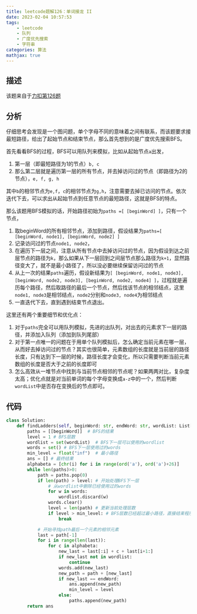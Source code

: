 ```yaml
---
title: leetcode题解126：单词接龙 II
date: 2023-02-04 10:57:53
tags:
    - leetcode
    - 队列
    - 广度优先搜索
    - 字符串
categories: 算法
mathjax: true
---
```


## 描述

该题来自于[力扣第126题](https://leetcode.cn/problems/word-ladder-ii/)

<!--more-->

## 分析

仔细思考会发现是一个图问题，单个字母不同的意味着之间有联系，而该题要求接最短路径，给出了起始节点和结束节点，那么首先想到的是广度优先搜索BFS。

首先看看BFS的过程，BFS可以用队列来模拟，比如从起始节点`a`出发，
1. 第一层（即最短路径为1的节点）`b, c`
2. 那么第二层就是遍历第一层的所有节点，并去掉访问过的节点（即路径为2的节点），`e, f, g, h`

其中`b`的相邻节点为`e,f`，`c`的相邻节点为`g,h`，注意需要去掉已访问的节点。依次迭代下去，可以求出从起始节点到任意节点的最短路径，这就是BFS的特点。

那么该题用BFS模拟的话，开始路径初始为`paths =[ [beginWord] ]`，只有一个节点，
1. 取beginWord的所有相邻节点，添加到路径，假设结果为`paths=[ [beginWord, node1], [beginWord, node2] ]`
2. 记录访问过的节点`node1, node2`，
3. 在遍历下一层之间，注意从所有节点中去掉访问过的节点，因为假设到达之前层节点的路径为`k`，那么如果从下一层回到之间层节点那么路径为`k+1`，显然路径变大了，就不是最小路径了，所以没必要继续保留访问过的节点
4. 从上一次的结果`paths`遍历，假设新结果为`[ [beginWord, node1, node3],  [beginWord, node2, node3], [beginWord, node2, node4] ]`，过程就是遍历每个路径，然后取路径的最后一个节点，然后找该节点的相邻结点，这里`node1, node3`是相邻结点，`node2`分别和`node3, node4`为相邻结点
5. 一直迭代下去，直到遇到结束节点退出。

这里还有两个重要细节和优化点：
1. 对于`paths`完全可以用队列模拟，先进的出队列，对出去的元素求下一层的路径，并添加入队列（添加到队列尾部）
2. 对于第一点唯一的问题在于用单个队列模拟后，怎么确定当前元素在哪一层，从而好去掉访问过的节点？其实也很简单，元素数组的长度就是当前层的路径长度，只有达到下一层的时候，路径长度才会变化，所以只需要判断当前元素数组的长度是否大于之前的长度即可
3. 怎么高效从一堆节点中找到与当前节点相邻的节点呢？如果两两对比，复杂度太高；优化点就是对当前单词的每个字母变换成`a-z`中的一个，然后判断`wordList`中是否存在变换后的节点即可。

## 代码

```python
class Solution:
    def findLadders(self, beginWord: str, endWord: str, wordList: List[str]) -> List[List[str]]:
        paths = [[beginWord]]  # BFS的结果
        level = 1 # BFS层数
        wordlist = set(wordList)  # BFS下一层可以使用的wordlist
        words = set() # BFS下一层使用过的words
        min_level = float("inf")  # 最小路径
        ans = [] # 最终结果
        alphabeta = [chr(i) for i in range(ord('a'), ord('a')+26)]
        while len(paths)>0:
            path = paths.pop(0)
            if len(path) > level: # 开始处理BFS下一层
                # 从wordlist中删除已经使用过的words
                for w in words:
                    wordlist.discard(w)
                words.clear()
                level = len(path) # 更新当前处理层数
                if level > min_level: # BFS层数已经超过最小路径，直接结束程序
                    break

            # 开始寻找path最后一个元素的相邻元素
            last = path[-1]
            for i in range(len(last)):
                for c in alphabeta:
                    new_last = last[:i] + c + last[i+1:]
                    if new_last not in wordlist:
                        continue
                    words.add(new_last)
                    new_path = path + [new_last]
                    if new_last == endWord:
                        ans.append(new_path)
                        min_level = level
                    else:
                        paths.append(new_path)
        return ans
```
